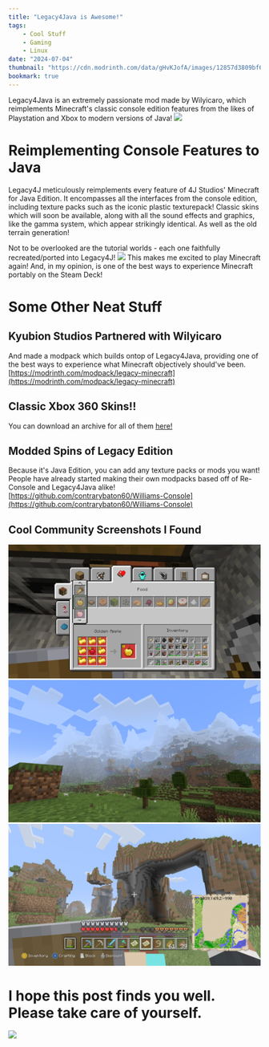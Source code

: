 ```yaml
---
title: "Legacy4Java is Awesome!"
tags:
    - Cool Stuff
    - Gaming
    - Linux
date: "2024-07-04"
thumbnail: "https://cdn.modrinth.com/data/gHvKJofA/images/12857d3809bf6d52e5c42926ce40af3ec82d826c.png"
bookmark: true
---
```


Legacy4Java is an extremely passionate mod made by Wilyicaro, which reimplements Minecraft's classic console edition features from the likes of Playstation and Xbox to modern versions of Java!
![](https://www.youtube.com/watch?v=tjbNFWbbWxU)
# Reimplementing Console Features to Java
Legacy4J meticulously reimplements every feature of 4J Studios' Minecraft for Java Edition. It encompasses all the interfaces from the console edition, including texture packs such as the iconic plastic texturepack! Classic skins which will soon be available, along with all the sound effects and graphics, like the gamma system, which appear strikingly identical. As well as the old terrain generation!

Not to be overlooked are the tutorial worlds - each one faithfully recreated/ported into Legacy4J!
![](https://cdn.modrinth.com/data/gHvKJofA/images/687118a2266f06989b2966da9a7c0e2f269fe7e4.png)
This makes me excited to play Minecraft again! And, in my opinion, is one of the best ways to experience Minecraft portably on the Steam Deck!
# Some Other Neat Stuff
## Kyubion Studios Partnered with Wilyicaro
And made a modpack which builds ontop of Legacy4Java, providing one of the best ways to experience what Minecraft objectively should've been.
[https://modrinth.com/modpack/legacy-minecraft](https://modrinth.com/modpack/legacy-minecraft)
## Classic Xbox 360 Skins!!
You can download an archive for all of them [here!](https://cloud.disroot.org/s/gaczXMeGnT2ydqN)
## Modded Spins of Legacy Edition
Because it's Java Edition, you can add any texture packs or mods you want! People have already started making their own modpacks based off of Re-Console and Legacy4Java alike!
[https://github.com/contrarybaton60/Williams-Console](https://github.com/contrarybaton60/Williams-Console)
## Cool Community Screenshots I Found
![](/assets/img/thumbnail/2024-07-03_20-28-1.png)
![](/assets/img/thumbnail/2024-06-14_22.29.31.png)
![](/assets/img/thumbnail/2024-06-23_23.02.06.png)






# I hope this post finds you well. Please take care of yourself.

![](https://cdn.discordapp.com/attachments/1064006615889612861/1242119597919043714/20221121_115950-1.png?ex=6688a9c5&is=66875845&hm=2507f615150126fa1b7bd34b6cc9354f3a7231854b4ee413d1d871e7f0e68bc1&)
